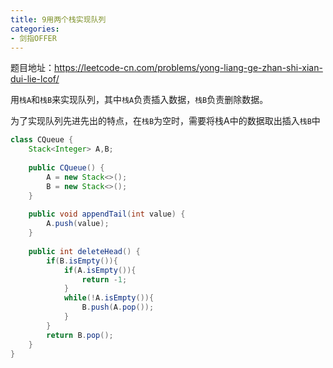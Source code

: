 ```yaml
---
title: 9用两个栈实现队列
categories: 
- 剑指OFFER
---
```


题目地址：https://leetcode-cn.com/problems/yong-liang-ge-zhan-shi-xian-dui-lie-lcof/

用`栈A`和`栈B`来实现队列，其中`栈A`负责插入数据，`栈B`负责删除数据。

为了实现队列先进先出的特点，在`栈B`为空时，需要将栈A中的数据取出插入`栈B`中

```java
class CQueue {    
    Stack<Integer> A,B;
    
    public CQueue() {
        A = new Stack<>();
        B = new Stack<>();
    }
    
    public void appendTail(int value) {
        A.push(value);
    }
    
    public int deleteHead() {
        if(B.isEmpty()){
            if(A.isEmpty()){
                return -1;
            }
            while(!A.isEmpty()){
                B.push(A.pop());
            }
        }
        return B.pop();
    }
}
```

